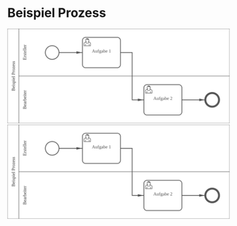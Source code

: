 # Beispiel Prozess
![Bild des Prozesses](./beispiel-prozess.svg)
<img src="./beispiel-prozess.svg">

